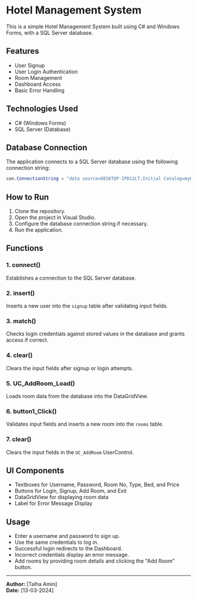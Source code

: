 # Hotel Management System

This is a simple Hotel Management System built using C# and Windows Forms, with a SQL Server database.

## Features
- User Signup
- User Login Authentication
- Room Management
- Dashboard Access
- Basic Error Handling

## Technologies Used
- C# (Windows Forms)
- SQL Server (Database)

## Database Connection
The application connects to a SQL Server database using the following connection string:
```csharp
con.ConnectionString = "data source=DESKTOP-IPD12LT;Initial Catalog=myHotel;integrated security=True";
```

## How to Run
1. Clone the repository.
2. Open the project in Visual Studio.
3. Configure the database connection string if necessary.
4. Run the application.

## Functions
### 1. **connect()**
Establishes a connection to the SQL Server database.

### 2. **insert()**
Inserts a new user into the `signup` table after validating input fields.

### 3. **match()**
Checks login credentials against stored values in the database and grants access if correct.

### 4. **clear()**
Clears the input fields after signup or login attempts.

### 5. **UC_AddRoom_Load()**
Loads room data from the database into the DataGridView.

### 6. **button1_Click()**
Validates input fields and inserts a new room into the `rooms` table.

### 7. **clear()**
Clears the input fields in the `UC_AddRoom` UserControl.

## UI Components
- Textboxes for Username, Password, Room No, Type, Bed, and Price
- Buttons for Login, Signup, Add Room, and Exit
- DataGridView for displaying room data
- Label for Error Message Display

## Usage
- Enter a username and password to sign up.
- Use the same credentials to log in.
- Successful login redirects to the Dashboard.
- Incorrect credentials display an error message.
- Add rooms by providing room details and clicking the "Add Room" button.



---
**Author:** [Talha Amin]  
**Date:** [13-03-2024]

